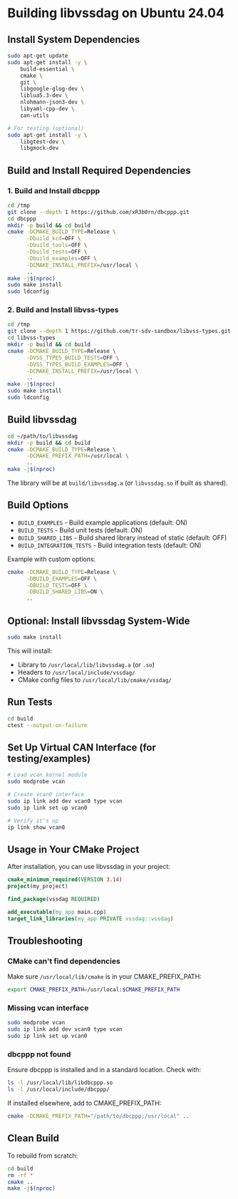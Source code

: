 # Building libvssdag on Ubuntu 24.04

## Install System Dependencies

```bash
sudo apt-get update
sudo apt-get install -y \
    build-essential \
    cmake \
    git \
    libgoogle-glog-dev \
    liblua5.3-dev \
    nlohmann-json3-dev \
    libyaml-cpp-dev \
    can-utils

# For testing (optional)
sudo apt-get install -y \
    libgtest-dev \
    libgmock-dev
```

## Build and Install Required Dependencies

### 1. Build and Install dbcppp

```bash
cd /tmp
git clone --depth 1 https://github.com/xR3b0rn/dbcppp.git
cd dbcppp
mkdir -p build && cd build
cmake -DCMAKE_BUILD_TYPE=Release \
      -Dbuild_kcd=OFF \
      -Dbuild_tools=OFF \
      -Dbuild_tests=OFF \
      -Dbuild_examples=OFF \
      -DCMAKE_INSTALL_PREFIX=/usr/local \
      ..
make -j$(nproc)
sudo make install
sudo ldconfig
```

### 2. Build and Install libvss-types

```bash
cd /tmp
git clone --depth 1 https://github.com/tr-sdv-sandbox/libvss-types.git
cd libvss-types
mkdir -p build && cd build
cmake -DCMAKE_BUILD_TYPE=Release \
      -DVSS_TYPES_BUILD_TESTS=OFF \
      -DVSS_TYPES_BUILD_EXAMPLES=OFF \
      -DCMAKE_INSTALL_PREFIX=/usr/local \
      ..
make -j$(nproc)
sudo make install
sudo ldconfig
```

## Build libvssdag

```bash
cd ~/path/to/libvssdag
mkdir -p build && cd build
cmake -DCMAKE_BUILD_TYPE=Release \
      -DCMAKE_PREFIX_PATH=/usr/local \
      ..
make -j$(nproc)
```

The library will be at `build/libvssdag.a` (or `libvssdag.so` if built as shared).

## Build Options

- `BUILD_EXAMPLES` - Build example applications (default: ON)
- `BUILD_TESTS` - Build unit tests (default: ON)
- `BUILD_SHARED_LIBS` - Build shared library instead of static (default: OFF)
- `BUILD_INTEGRATION_TESTS` - Build integration tests (default: ON)

Example with custom options:

```bash
cmake -DCMAKE_BUILD_TYPE=Release \
      -DBUILD_EXAMPLES=OFF \
      -DBUILD_TESTS=OFF \
      -DBUILD_SHARED_LIBS=ON \
      ..
```

## Optional: Install libvssdag System-Wide

```bash
sudo make install
```

This will install:
- Library to `/usr/local/lib/libvssdag.a` (or `.so`)
- Headers to `/usr/local/include/vssdag/`
- CMake config files to `/usr/local/lib/cmake/vssdag/`

## Run Tests

```bash
cd build
ctest --output-on-failure
```

## Set Up Virtual CAN Interface (for testing/examples)

```bash
# Load vcan kernel module
sudo modprobe vcan

# Create vcan0 interface
sudo ip link add dev vcan0 type vcan
sudo ip link set up vcan0

# Verify it's up
ip link show vcan0
```

## Usage in Your CMake Project

After installation, you can use libvssdag in your project:

```cmake
cmake_minimum_required(VERSION 3.14)
project(my_project)

find_package(vssdag REQUIRED)

add_executable(my_app main.cpp)
target_link_libraries(my_app PRIVATE vssdag::vssdag)
```

## Troubleshooting

### CMake can't find dependencies

Make sure `/usr/local/lib/cmake` is in your CMAKE_PREFIX_PATH:
```bash
export CMAKE_PREFIX_PATH=/usr/local:$CMAKE_PREFIX_PATH
```

### Missing vcan interface

```bash
sudo modprobe vcan
sudo ip link add dev vcan0 type vcan
sudo ip link set up vcan0
```

### dbcppp not found

Ensure dbcppp is installed and in a standard location. Check with:
```bash
ls -l /usr/local/lib/libdbcppp.so
ls -l /usr/local/include/dbcppp/
```

If installed elsewhere, add to CMAKE_PREFIX_PATH:
```bash
cmake -DCMAKE_PREFIX_PATH="/path/to/dbcppp;/usr/local" ..
```

## Clean Build

To rebuild from scratch:
```bash
cd build
rm -rf *
cmake ..
make -j$(nproc)
```
